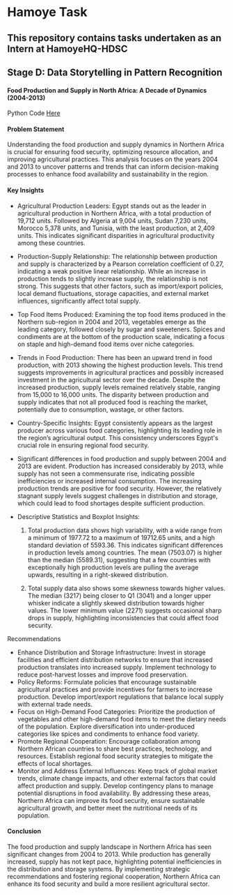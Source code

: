 # Hamoye Task
## This repository contains tasks undertaken as an Intern at HamoyeHQ-HDSC

## Stage D: Data Storytelling in Pattern Recognition
#### Food Production and Supply in North Africa: A Decade of Dynamics (2004-2013)

Python Code [Here](https://github.com/Mayreeobi/Hamoye-HSDC/blob/main/STAGE%20D%20Task.ipynb)


#### Problem Statement
Understanding the food production and supply dynamics in Northern Africa is crucial for ensuring food security, optimizing resource allocation, and improving agricultural practices. This analysis focuses on the years 2004 and 2013 to uncover patterns and trends that can inform decision-making processes to enhance food availability and sustainability in the region.

#### Key Insights
- Agricultural Production Leaders: Egypt stands out as the leader in agricultural production in Northern Africa, with a total production of 19,712 units. Followed by Algeria at 9,004 units, Sudan 7,230 units, Morocco 5,378 units, and Tunisia, with the least production, at 2,409 units. This indicates significant disparities in agricultural productivity among these countries.

- Production-Supply Relationship: The relationship between production and supply is characterized by a Pearson correlation coefficient of 0.27, indicating a weak positive linear relationship. While an increase in production tends to slightly increase supply, the relationship is not strong. This suggests that other factors, such as import/export policies, local demand fluctuations, storage capacities, and external market influences, significantly affect total supply.

- Top Food Items Produced: Examining the top food items produced in the Northern sub-region in 2004 and 2013, vegetables emerge as the leading category, followed closely by sugar and sweeteners. Spices and condiments are at the bottom of the production scale, indicating a focus on staple and high-demand food items over niche categories.

- Trends in Food Production: There has been an upward trend in food production, with 2013 showing the highest production levels. This trend suggests improvements in agricultural practices and possibly increased investment in the agricultural sector over the decade.
Despite the increased production, supply levels remained relatively stable, ranging from 15,000 to 16,000 units. The disparity between production and supply indicates that not all produced food is reaching the market, potentially due to consumption, wastage, or other factors.

- Country-Specific Insights: Egypt consistently appears as the largest producer across various food categories, highlighting its leading role in the region’s agricultural output. This consistency underscores Egypt's crucial role in ensuring regional food security.

- Significant differences in food production and supply between 2004 and 2013 are evident. Production has increased considerably by 2013, while supply has not seen a commensurate rise, indicating possible inefficiencies or increased internal consumption. The increasing production trends are positive for food security. However, the relatively stagnant supply levels suggest challenges in distribution and storage, which could lead to food shortages despite sufficient production.

- Descriptive Statistics and Boxplot Insights:
    1. Total production data shows high variability, with a wide range from a minimum of 1977.72 to a maximum of 19712.65 units, and a high standard deviation of 5593.36. This indicates significant differences in production levels among countries. The mean (7503.07) is higher than the median (5589.31), suggesting that a few countries with exceptionally high production levels are pulling the average upwards, resulting in a right-skewed distribution.

    2. Total supply data also shows some skewness towards higher values. The median (3217) being closer to Q1 (3041) and a longer upper whisker indicate a slightly skewed distribution towards higher values. The lower minimum value (2271) suggests occasional sharp drops in supply, highlighting inconsistencies that could affect food security.


Recommendations
- Enhance Distribution and Storage Infrastructure: Invest in storage facilities and efficient distribution networks to ensure that increased production translates into increased supply.
Implement technology to reduce post-harvest losses and improve food preservation.
- Policy Reforms: Formulate policies that encourage sustainable agricultural practices and provide incentives for farmers to increase production.
Develop import/export regulations that balance local supply with external trade needs.
- Focus on High-Demand Food Categories: Prioritize the production of vegetables and other high-demand food items to meet the dietary needs of the population.
Explore diversification into under-produced categories like spices and condiments to enhance food variety.
- Promote Regional Cooperation: Encourage collaboration among Northern African countries to share best practices, technology, and resources.
Establish regional food security strategies to mitigate the effects of local shortages.
- Monitor and Address External Influences: Keep track of global market trends, climate change impacts, and other external factors that could affect production and supply.
Develop contingency plans to manage potential disruptions in food availability.
By addressing these areas, Northern Africa can improve its food security, ensure sustainable agricultural growth, and better meet the nutritional needs of its population.

#### Conclusion
The food production and supply landscape in Northern Africa has seen significant changes from 2004 to 2013. While production has generally increased, supply has not kept pace, highlighting potential inefficiencies in the distribution and storage systems. By implementing strategic recommendations and fostering regional cooperation, Northern Africa can enhance its food security and build a more resilient agricultural sector.
